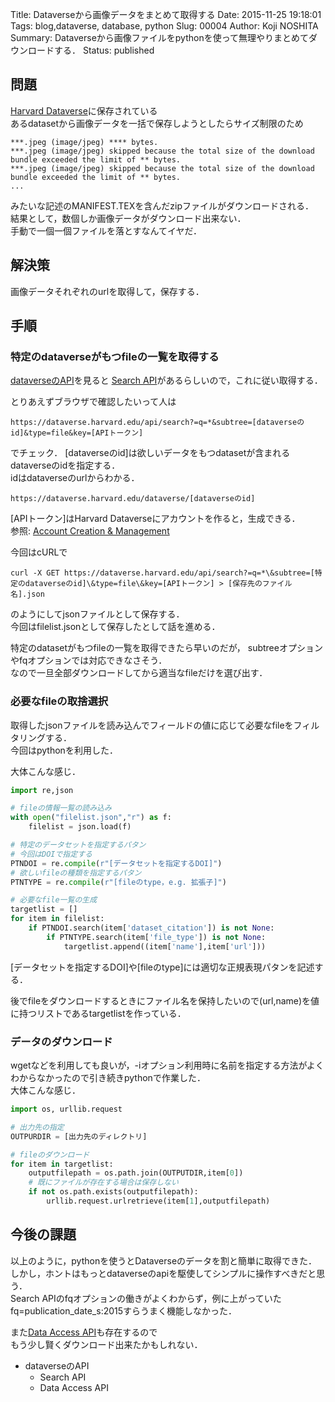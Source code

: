 Title: Dataverseから画像データをまとめて取得する
Date: 2015-11-25 19:18:01
Tags: blog,dataverse, database, python
Slug: 00004
Author: Koji NOSHITA
Summary: Dataverseから画像ファイルをpythonを使って無理やりまとめてダウンロードする．
Status: published

## 問題
[Harvard Dataverse](https://dataverse.harvard.edu/)に保存されている  
あるdatasetから画像データを一括で保存しようとしたらサイズ制限のため 
```
***.jpeg (image/jpeg) **** bytes.
***.jpeg (image/jpeg) skipped because the total size of the download bundle exceeded the limit of ** bytes.
***.jpeg (image/jpeg) skipped because the total size of the download bundle exceeded the limit of ** bytes.
...
```
みたいな記述のMANIFEST.TEXを含んだzipファイルがダウンロードされる．  
結果として，数個しか画像データがダウンロード出来ない．  
手動で一個一個ファイルを落とすなんてイヤだ．

## 解決策
画像データそれぞれのurlを取得して，保存する．

## 手順

### 特定のdataverseがもつfileの一覧を取得する

[dataverseのAPI](http://guides.dataverse.org/en/latest/api/index.html)を見ると
[Search API](http://guides.dataverse.org/en/latest/api/search.html)があるらしいので，これに従い取得する． 

とりあえずブラウザで確認したいって人は
```
https://dataverse.harvard.edu/api/search?=q=*&subtree=[dataverseのid]&type=file&key=[APIトークン]
```
でチェック．
[dataverseのid]は欲しいデータをもつdatasetが含まれるdataverseのidを指定する．  
idはdataverseのurlからわかる．
```
https://dataverse.harvard.edu/dataverse/[dataverseのid]
```  


[APIトークン]はHarvard Dataverseにアカウントを作ると，生成できる．  
参照: [Account Creation & Management](http://guides.dataverse.org/en/latest/user/account.html)


今回はcURLで
```console
curl -X GET https://dataverse.harvard.edu/api/search?=q=*\&subtree=[特定のdataverseのid]\&type=file\&key=[APIトークン] > [保存先のファイル名].json
```
のようにしてjsonファイルとして保存する．  
今回はfilelist.jsonとして保存したとして話を進める．

特定のdatasetがもつfileの一覧を取得できたら早いのだが， 
subtreeオプションやfqオプションでは対応できなさそう．  
なので一旦全部ダウンロードしてから適当なfileだけを選び出す． 

### 必要なfileの取捨選択
取得したjsonファイルを読み込んでフィールドの値に応じて必要なfileをフィルタリングする．  
今回はpythonを利用した． 

大体こんな感じ．
```python
import re,json

# fileの情報一覧の読み込み
with open("filelist.json","r") as f:
	filelist = json.load(f)

# 特定のデータセットを指定するパタン
# 今回はDOIで指定する
PTNDOI = re.compile(r"[データセットを指定するDOI]")
# 欲しいfileの種類を指定するパタン
PTNTYPE = re.compile(r"[fileのtype，e.g. 拡張子]")

# 必要なfile一覧の生成
targetlist = []
for item in filelist:
	if PTNDOI.search(item['dataset_citation']) is not None:
		if PTNTYPE.search(item['file_type']) is not None:
			targetlist.append((item['name'],item['url']))
```
[データセットを指定するDOI]や[fileのtype]には適切な正規表現パタンを記述する．  

後でfileをダウンロードするときにファイル名を保持したいので(url,name)を値に持つリストであるtargetlistを作っている．

### データのダウンロード
wgetなどを利用しても良いが，-iオプション利用時に名前を指定する方法がよくわからなかったので引き続きpythonで作業した．  
大体こんな感じ．

```python
import os, urllib.request

# 出力先の指定
OUTPURDIR = [出力先のディレクトリ]

# fileのダウンロード
for item in targetlist:
	outputfilepath = os.path.join(OUTPUTDIR,item[0])
	# 既にファイルが存在する場合は保存しない
	if not os.path.exists(outputfilepath):
		urllib.request.urlretrieve(item[1],outputfilepath)
```

## 今後の課題
以上のように，pythonを使うとDataverseのデータを割と簡単に取得できた．  
しかし，ホントはもっとdataverseのapiを駆使してシンプルに操作すべきだと思う．  
Search APIのfqオプションの働きがよくわからず，例に上がっていたfq=publication_date_s:2015すらうまく機能しなかった．  

また[Data Access API](guides.dataverse.org/en/latest/api/dataaccess.html)も存在するので  
もう少し賢くダウンロード出来たかもしれない．

* dataverseのAPI
	* Search API
	* Data Access API